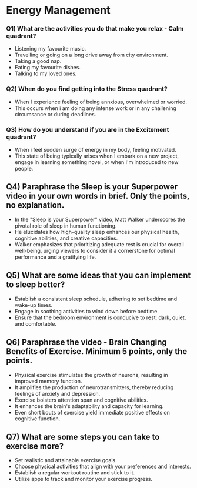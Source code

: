 # Energy Management

### Q1) What are the activities you do that make you relax - Calm quadrant?

- Listening my favourite music.
- Travelling or going on a long drive away from city environment.
- Taking a good nap.
- Eating my favourite dishes.
- Talking to my loved ones.

### Q2) When do you find getting into the Stress quadrant?

- When I experience feeling of being annxious, overwhelmed or worried.
- This occurs when i am doing any intense work or in any challening circumsance or during deadlines.

### Q3) How do you understand if you are in the Excitement quadrant?
- When i feel sudden surge of energy in my body, feeling motivated.
- This state of being typically arises when I embark on a new project, engage in learning something novel, or when I'm introduced to new people.

## Q4) Paraphrase the Sleep is your Superpower video in your own words in brief. Only the points, no explanation.
- In the "Sleep is your Superpower" video, Matt Walker underscores the pivotal role of sleep in human functioning.
- He elucidates how high-quality sleep enhances our physical health, cognitive abilities, and creative capacities.
- Walker emphasizes that prioritizing adequate rest is crucial for overall well-being, urging viewers to consider it a cornerstone for optimal performance and a gratifying life.

## Q5) What are some ideas that you can implement to sleep better?
- Establish a consistent sleep schedule, adhering to set bedtime and wake-up times.
- Engage in soothing activities to wind down before bedtime.
- Ensure that the bedroom environment is conducive to rest: dark, quiet, and comfortable. 

## Q6) Paraphrase the video - Brain Changing Benefits of Exercise. Minimum 5 points, only the points.
- Physical exercise stimulates the growth of neurons, resulting in improved memory function.
- It amplifies the production of neurotransmitters, thereby reducing feelings of anxiety and depression.
- Exercise bolsters attention span and cognitive abilities.
- It enhances the brain's adaptability and capacity for learning.
- Even short bouts of exercise yield immediate positive effects on cognitive function.

## Q7) What are some steps you can take to exercise more?
- Set realistic and attainable exercise goals.
- Choose physical activities that align with your preferences and interests.
- Establish a regular workout routine and stick to it.
- Utilize apps to track and monitor your exercise progress.
